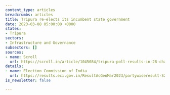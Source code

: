 ```yaml
---
content_type: articles
breadcrumbs: articles
title: Tripura re-elects its incumbent state government
date: 2023-03-08 05:00:00 +0000
states:
- Tripura
sectors:
- Infrastructure and Governance
subsectors: []
sources:
- name: Scroll
  url: https://scroll.in/article/1045084/tripura-poll-results-in-28-charts-slim-victory-for-bjp-as-opposition-holds-ground
details:
- name: Election Commission of India
  url: https://results.eci.gov.in/ResultAcGenMar2023/partywiseresult-S23.htm?st=S23
is_newsletter: false

---
```


